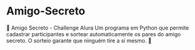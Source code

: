# Amigo-Secreto
🎁 Amigo Secreto - Challenge Alura Um programa em Python que permite cadastrar participantes e sortear automaticamente os pares do amigo secreto. O sorteio garante que ninguém tire a si mesmo. 🚀
